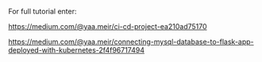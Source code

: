 For full tutorial enter:

https://medium.com/@yaa.meir/ci-cd-project-ea210ad75170

https://medium.com/@yaa.meir/connecting-mysql-database-to-flask-app-deployed-with-kubernetes-2f4f96717494